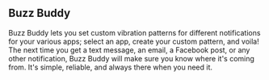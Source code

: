 ## Buzz Buddy

Buzz Buddy lets you set custom vibration patterns for different notifications for your various apps; select an app, create your custom pattern, and voila! The next time you get a text message, an email, a Facebook post, or any other notification, Buzz Buddy will make sure you know where it's coming from. It's simple, reliable, and always there when you need it.
